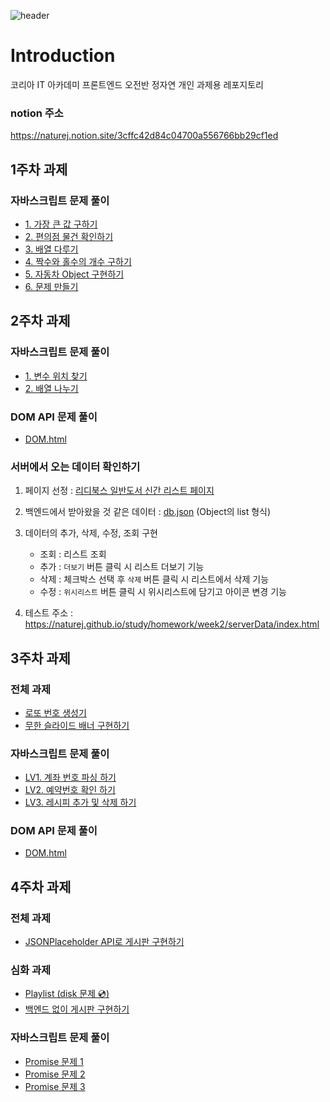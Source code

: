 ![header](https://capsule-render.vercel.app/api?type=waving&color=gradient&height=300&section=header&text=hello,%20nature!👩🏻‍💻&fontSize=75)

# Introduction

코리아 IT 아카데미 프론트엔드 오전반 정자연 개인 과제용 레포지토리

### notion 주소

https://naturej.notion.site/3cffc42d84c04700a556766bb29cf1ed

## 1주차 과제

### 자바스크립트 문제 풀이

- [1. 가장 큰 값 구하기](https://github.com/naturej/study/blob/master/homework/week1/quiz1.js)
- [2. 편의점 물건 확인하기](https://github.com/naturej/study/blob/master/homework/week1/quiz2.js)
- [3. 배열 다루기](https://github.com/naturej/study/blob/master/homework/week1/quiz3.js)
- [4. 짝수와 홀수의 개수 구하기](https://github.com/naturej/study/blob/master/homework/week1/quiz4.js)
- [5. 자동차 Object 구현하기](https://github.com/naturej/study/blob/master/homework/week1/quiz5.js)
- [6. 문제 만들기](https://github.com/naturej/study/blob/master/homework/week1/quiz6.js)

## 2주차 과제

### 자바스크립트 문제 풀이

- [1. 변수 위치 찾기](https://github.com/naturej/study/blob/master/homework/week2/js/quiz1.js)
- [2. 배열 나누기](https://github.com/naturej/study/blob/master/homework/week2/js/quiz2.js)

### DOM API 문제 풀이

- [DOM.html](https://naturej.github.io/study/homework/week2/dom/dom.html)

### 서버에서 오는 데이터 확인하기

1. 페이지 선정 : [리디북스 일반도서 신간 리스트 페이지](https://ridibooks.com/new-releases/general)
2. 백엔드에서 받아왔을 것 같은 데이터 : [db.json](https://github.com/naturej/study/blob/master/homework/week2/serverData/modules/db.js) (Object의 list 형식)
3. 데이터의 추가, 삭제, 수정, 조회 구현

   - 조회 : 리스트 조회
   - 추가 : `더보기` 버튼 클릭 시 리스트 더보기 기능
   - 삭제 : 체크박스 선택 후 `삭제` 버튼 클릭 시 리스트에서 삭제 기능
   - 수정 : `위시리스트` 버튼 클릭 시 위시리스트에 담기고 아이콘 변경 기능

4. 테스트 주소 : https://naturej.github.io/study/homework/week2/serverData/index.html

## 3주차 과제

### 전체 과제

- [로또 번호 생성기](https://github.com/naturej/study/blob/master/homework/week3/js/lotto.js)
- [무한 슬라이드 배너 구현하기](https://naturej.github.io/study/homework/week3/banner/banner.html)

### 자바스크립트 문제 풀이

- [LV1. 계좌 번호 파싱 하기](https://naturej.github.io/study/homework/week3/js/level1/level1.html)
- [LV2. 예약번호 확인 하기](https://naturej.github.io/study/homework/week3/js/level2/level2.html)
- [LV3. 레시피 추가 및 삭제 하기](https://naturej.github.io/study/homework/week3/js/level3/level3.html)

### DOM API 문제 풀이

- [DOM.html](https://naturej.github.io/study/homework/week3/dom/dom.html)

## 4주차 과제

### 전체 과제

- [JSONPlaceholder API로 게시판 구현하기](https://naturej.github.io/study/homework/week4/JSONPlaceholder/board/list.html)

### 심화 과제

- [Playlist (disk 문제 💿)](https://naturej.github.io/study/homework/week4/disk/disk.html)
- [백엔드 없이 게시판 구현하기](https://naturej.github.io/study/homework/week4/faker/index.html)

### 자바스크립트 문제 풀이

- [Promise 문제 1](https://github.com/naturej/study/blob/master/homework/week4/js/promise/quiz1.js)
- [Promise 문제 2](https://github.com/naturej/study/blob/master/homework/week4/js/promise/quiz2.js)
- [Promise 문제 3](https://github.com/naturej/study/blob/master/homework/week4/js/promise/quiz3.js)
